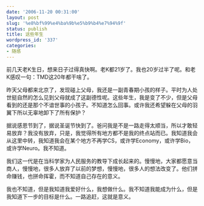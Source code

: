 ```yaml
---
date: '2006-11-20 00:31:00'
layout: post
slug: '%e8%bf%99%e4%ba%9b%e5%b9%b4%e7%94%9f'
status: publish
title: 这些年生
wordpress_id: '337'
categories:
- 随感
---
```


前几天老K生日，想来日子过得真快啊。老K都21岁了。我也20岁过半了呢。和老K感叹一句：TMD这20年都干啥了。

昨天父母都来北京了，发现碰上父母，我还是一副青春期小孩的样子。平时为人处世挺自然的怎么见到父母就成了这副德性呢。这些年生，我是变了不少，但是父母看到的还是那个不谙世事的小孩子。不知道怎么回事。或许我还希望躲在父母的羽翼下所以无辜地卸下了所有保护？

据说感恩节到了，据说圣诞节快到了。爸问我是不是一路走得太顺当，所以才敢轻易放弃？我没有放弃，只是，我觉得所有地方都不是我的终点站而已。我知道我会从这里中转，我知道我会在某个地方不再学CS，或许学Economy，或许学Bio，或许学Neuro。我不知道。

我们这一代是在当科学家为人民服务的教导下成长起来的。慢慢地，大家都愿意当商人，慢慢地，很多人放弃了以前的梦想，慢慢地，很多人的想法改变了。他们拼命赚钱，也拼命挥霍，而不知道自己存在的意义。

我也不知道，但是我知道我爱好什么，我想做什么。我不知道我能成为什么，但是我知道下一步的目标是什么。一路追赶，这就是意义。
